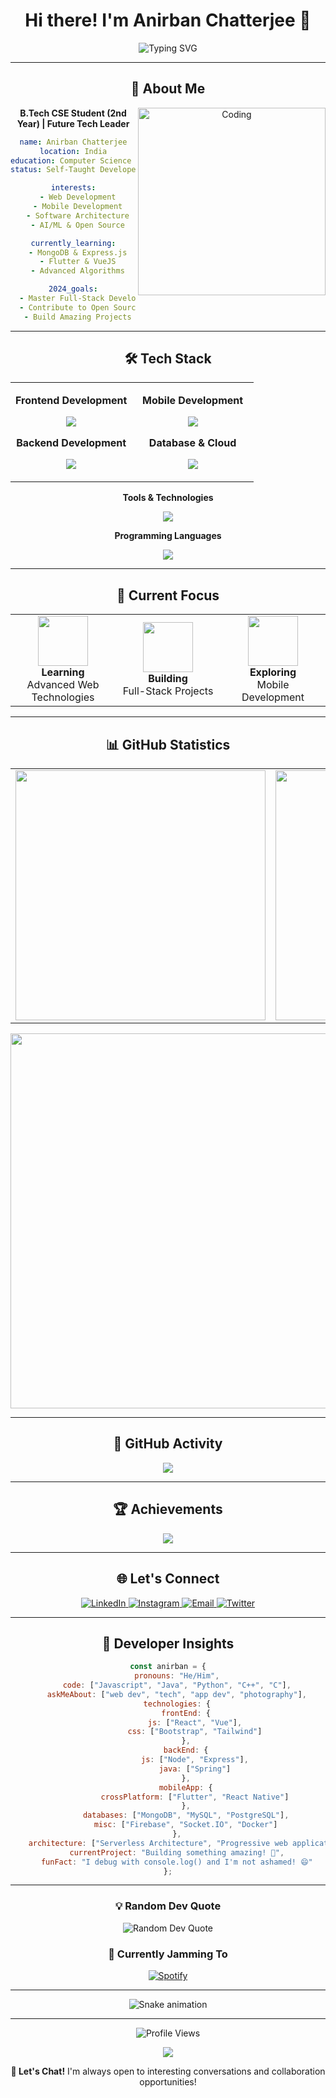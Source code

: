 <div align="center">

# Hi there! I'm Anirban Chatterjee 👋

<img src="https://readme-typing-svg.herokuapp.com?font=Fira+Code&size=22&duration=2800&pause=2000&color=A9FEF7&center=true&vCenter=true&width=600&lines=B.Tech+CSE+Student+%26+Developer;Passionate+Full-Stack+Developer;Always+Learning%2C+Always+Growing+%F0%9F%8C%B1;Building+the+Future+One+Line+at+a+Time!" alt="Typing SVG" />

---

## 🎯 About Me

<img align="right" alt="Coding" width="300" src="https://media.giphy.com/media/qgQUggAC3Pfv687qPC/giphy.gif">

**B.Tech CSE Student (2nd Year) | Future Tech Leader**

```yaml
name: Anirban Chatterjee
location: India
education: Computer Science Engineering
status: Self-Taught Developer & Continuous Learner

interests:
  - Web Development
  - Mobile Development
  - Software Architecture
  - AI/ML & Open Source

currently_learning:
  - MongoDB & Express.js
  - Flutter & VueJS
  - Advanced Algorithms

2024_goals:
  - Master Full-Stack Development
  - Contribute to Open Source
  - Build Amazing Projects
```

---

## 🛠️ Tech Stack

<table>
<tr>
<td align="center" width="50%">

**Frontend Development**
<p>
<img src="https://skillicons.dev/icons?i=html,css,js,react,vue,bootstrap,tailwind" />
</p>

**Backend Development**
<p>
<img src="https://skillicons.dev/icons?i=nodejs,express,java,spring,python,php" />
</p>

</td>
<td align="center" width="50%">

**Mobile Development**
<p>
<img src="https://skillicons.dev/icons?i=flutter,dart,kotlin,android,react" />
</p>

**Database & Cloud**
<p>
<img src="https://skillicons.dev/icons?i=mongodb,mysql,postgresql,firebase,gcp,aws" />
</p>

</td>
</tr>
</table>

**Tools & Technologies**
<p align="center">
<img src="https://skillicons.dev/icons?i=git,github,vscode,docker,linux,figma,photoshop,illustrator" />
</p>

**Programming Languages**
<p align="center">
<img src="https://skillicons.dev/icons?i=js,java,cpp,c,python,dart,php" />
</p>

---

## 🚀 Current Focus

<table align="center">
<tr>
<td align="center" width="33%">
<img src="https://media.giphy.com/media/WUlplcMpOCEmTGBtBW/giphy.gif" width="80">
<br><strong>Learning</strong><br>Advanced Web Technologies
</td>
<td align="center" width="33%">
<img src="https://media.giphy.com/media/du3J3cXyzhj75IOgvA/giphy.gif" width="80">
<br><strong>Building</strong><br>Full-Stack Projects
</td>
<td align="center" width="33%">
<img src="https://media.giphy.com/media/kH1DBkPNyZPOk0BxrM/giphy.gif" width="80">
<br><strong>Exploring</strong><br>Mobile Development
</td>
</tr>
</table>

---

## 📊 GitHub Statistics

<table align="center">
<tr>
<td align="center">
<img width="400" src="https://github-readme-stats.vercel.app/api?username=anirban4ru&show_icons=true&theme=vision-friendly-dark&bg_color=0d1117&hide_border=true&icon_color=F8D866&title_color=F8D866&text_color=c9d1d9" />
</td>
<td align="center">
<img width="400" src="https://github-readme-streak-stats.herokuapp.com/?user=anirban4ru&theme=vision-friendly-dark&background=0d1117&hide_border=true&ring=F8D866&fire=F8D866&currStreakLabel=F8D866" />
</td>
</tr>
</table>

<p align="center">
<img width="600" src="https://github-readme-stats.vercel.app/api/top-langs/?username=anirban4ru&layout=compact&theme=vision-friendly-dark&bg_color=0d1117&hide_border=true&title_color=F8D866&text_color=c9d1d9" />
</p>

---

## 🎨 GitHub Activity

<p align="center">
<img src="https://github-readme-activity-graph.vercel.app/graph?username=anirban4ru&bg_color=0d1117&color=F8D866&line=F8D866&point=FFFFFF&hide_border=true" />
</p>

---

## 🏆 Achievements

<p align="center">
<img src="https://github-profile-trophy.vercel.app/?username=anirban4ru&theme=discord&no-frame=true&no-bg=false&margin-w=4&row=1" />
</p>

---

## 🌐 Let's Connect

<p align="center">
<a href="https://www.linkedin.com/in/anirban-chatterjee-36476430b">
<img src="https://img.shields.io/badge/LinkedIn-0077B5?style=for-the-badge&logo=linkedin&logoColor=white" alt="LinkedIn"/>
</a>
<a href="https://www.instagram.com/anirbannn_fr">
<img src="https://img.shields.io/badge/Instagram-E4405F?style=for-the-badge&logo=instagram&logoColor=white" alt="Instagram"/>
</a>
<a href="mailto:anirban4ru@gmail.com">
<img src="https://img.shields.io/badge/Email-D14836?style=for-the-badge&logo=gmail&logoColor=white" alt="Email"/>
</a>
<a href="https://twitter.com/anirban4ru">
<img src="https://img.shields.io/badge/Twitter-1DA1F2?style=for-the-badge&logo=twitter&logoColor=white" alt="Twitter"/>
</a>
</p>

---

## 💭 Developer Insights

```javascript
const anirban = {
    pronouns: "He/Him",
    code: ["Javascript", "Java", "Python", "C++", "C"],
    askMeAbout: ["web dev", "tech", "app dev", "photography"],
    technologies: {
        frontEnd: {
            js: ["React", "Vue"],
            css: ["Bootstrap", "Tailwind"]
        },
        backEnd: {
            js: ["Node", "Express"],
            java: ["Spring"]
        },
        mobileApp: {
            crossPlatform: ["Flutter", "React Native"]
        },
        databases: ["MongoDB", "MySQL", "PostgreSQL"],
        misc: ["Firebase", "Socket.IO", "Docker"]
    },
    architecture: ["Serverless Architecture", "Progressive web applications", "Single page applications"],
    currentProject: "Building something amazing! 🚀",
    funFact: "I debug with console.log() and I'm not ashamed! 😄"
};
```

---

<div align="center">

### 💡 Random Dev Quote
<img src="https://quotes-github-readme.vercel.app/api?type=horizontal&theme=dark" alt="Random Dev Quote"/>

### 🎵 Currently Jamming To
<a href="https://open.spotify.com/user/anirban4ru](https://open.spotify.com/playlist/2NqHXltTfv5dMEAfY5sTKk?si=22ea8a81abca49c6">
<img src="https://img.shields.io/badge/Spotify-1ED760?style=for-the-badge&logo=spotify&logoColor=white" alt="Spotify"/>
</a>

</div>

---

<div align="center">
<img src="https://raw.githubusercontent.com/anirban4ru/anirban4ru/main/assets/github-contribution-grid-snake.svg" alt="Snake animation" />
</div>

---

<p align="center">
<img src="https://komarev.com/ghpvc/?username=anirban4ru&label=Profile%20views&color=0e75b6&style=flat" alt="Profile Views"/>
</p>

<p align="center">
<img src="https://capsule-render.vercel.app/api?type=waving&color=gradient&height=100&section=footer&text=Thanks%20for%20visiting!&fontSize=30&fontAlignY=65"/>
</p>

**💬 Let's Chat!** I'm always open to interesting conversations and collaboration opportunities!

</div>
